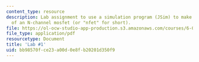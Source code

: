 ```yaml
---
content_type: resource
description: Lab assignment to use a simulation program (JSim) to make some measurements
  of an N-channel mosfet (or "nfet" for short).
file: https://ol-ocw-studio-app-production.s3.amazonaws.com/courses/6-004-computation-structures-spring-2009/bb98570fce23a00d0e8fb20201d350f9_MIT6_004s09_lab01.pdf
file_type: application/pdf
resourcetype: Document
title: 'Lab #1'
uid: bb98570f-ce23-a00d-0e8f-b20201d350f9
---
```

